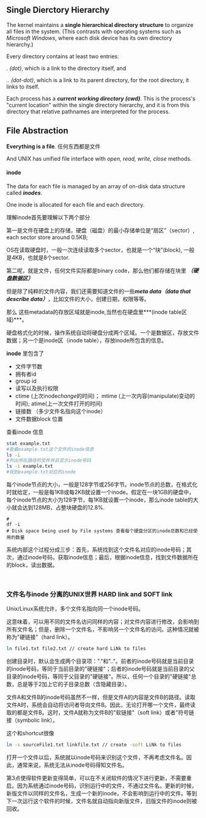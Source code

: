 ## Single Dierctory Hierarchy
The kernel maintains a **single hierarchical directory structure** to organize all files in the system. (This contrasts with operating systems such as *Microsoft Windows*, where each disk device has its own directory hierarchy.)

Every directory contains at least two entries: 

*. (dot)*, which is a link to the directory itself, and 

*.. (dot-dot)*, which is a link to its parent directory, for the root directory, it links to itself.

Each process has a ***current working directory (cwd)***. This is the process's "current location" within the single directory hierarchy, and it is from this directory that relative pathnames are interpreted for the process.


## File Abstraction

**Everything is a file**. 任何东西都是文件

And UNIX has unified file interface with *open, read, write, close* methods.

#### inode

The data for each file is managed by an array of on-disk data structure called ***inodes***.

One inode is allocated for each file and each directory.


理解inode首先要理解以下两个部分

第一是文件在硬盘上的存储，硬盘（磁盘）的最小存储单位是“扇区”（sector）, each sector store around 0.5KB;

OS在读取硬盘时，一般一次连续读取多个sector，也就是一个“块”(block), 一般是4KB，也就是8个sector.

第二呢，就是文件，任何文件实际都是binary code，那么他们都存储在块里 ***（硬盘数据区）***

但是除了纯粹的文件内容，我们还需要知道文件的一些***meta data（data that describe data）***，比如文件的大小，创建日期，权限等等。

那么 这些metadata的存放区域就是inode,当然也在硬盘里***(inode table区域)***。

硬盘格式化的时候，操作系统自动将硬盘分成两个区域。一个是数据区，存放文件数据；另一个是inode区（inode table），存放inode所包含的信息。


**inode** 里包含了
- 文件字节数
- 拥有者id
- group id
- 读写以及执行权限
- ctime (上次inode*change*的时间)；  mtime (上一次内容(manipulate)变动的时间);  atime(上一次文件打开的时间)
- 链接数 （多少文件名指向这个inode）
- 文件数据block 位置

查看inode 信息
```sh
stat example.txt 
#查看example.txt这个文件的inode信息
ls -i 
#列出所在路径的文件并且显示inode号码 
ls -i example.txt 
#找到example.txt对应的inode
```

每个inode节点的大小，一般是128字节或256字节。inode节点的总数，在格式化时就给定，一般是每1KB或每2KB就设置一个inode。假定在一块1GB的硬盘中，每个inode节点的大小为128字节，每1KB就设置一个inode，那么inode table的大小就会达到128MB，占整块硬盘的12.8%.

```shell
#
df -i  
# Disk space being used by File systems 查看每个硬盘分区的inode总数和已经使用的数量
```

系统内部这个过程分成三步：首先，系统找到这个文件名对应的inode号码；其次，通过inode号码，获取inode信息；最后，根据inode信息，找到文件数据所在的block，读出数据。

<br>

### 文件名与inode 分离的UNIX世界 HARD link and SOFT link
Unix/Linux系统允许，多个文件名指向同一个inode号码。

这意味着，可以用不同的文件名访问同样的内容；对文件内容进行修改，会影响到所有文件名；但是，删除一个文件名，不影响另一个文件名的访问。这种情况就被称为"硬链接"（hard link）。

```sh
ln file1.txt file2.txt // create hard LiNk to files
```

创建目录时，默认会生成两个目录项："."和".."。前者的inode号码就是当前目录的inode号码，等同于当前目录的"硬链接"；后者的inode号码就是当前目录的父目录的inode号码，等同于父目录的"硬链接"。所以，任何一个目录的"硬链接"总数，总是等于2加上它的子目录总数（含隐藏目录）。


文件A和文件B的inode号码虽然不一样，但是文件A的内容是文件B的路径。读取文件A时，系统会自动将访问者导向文件B。因此，无论打开哪一个文件，最终读取的都是文件B。这时，文件A就称为文件B的"软链接"（soft link）或者"符号链接（symbolic link）。

这个和shortcut很像

```sh
ln -s sourceFile1.txt linkfile.txt // create -soft LiNk to files
```

打开一个文件以后，系统就以inode号码来识别这个文件，不再考虑文件名。因此，通常来说，系统无法从inode号码得知文件名。

第3点使得软件更新变得简单，可以在不关闭软件的情况下进行更新，不需要重启。因为系统通过inode号码，识别运行中的文件，不通过文件名。更新的时候，新版文件以同样的文件名，生成一个新的inode，不会影响到运行中的文件。等到下一次运行这个软件的时候，文件名就自动指向新版文件，旧版文件的inode则被回收。